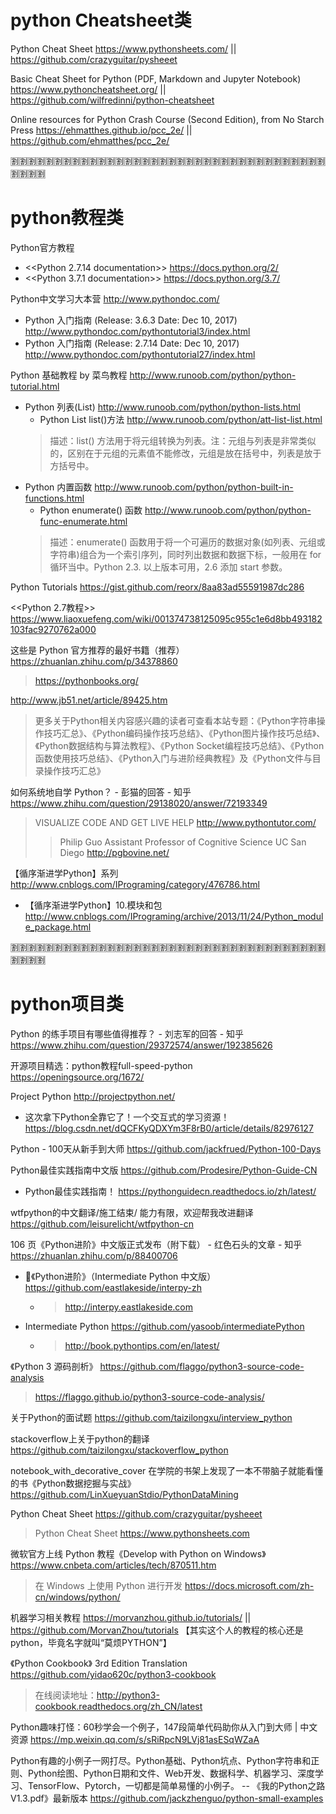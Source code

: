 
# python Cheatsheet类

Python Cheat Sheet https://www.pythonsheets.com/ || https://github.com/crazyguitar/pysheeet

Basic Cheat Sheet for Python (PDF, Markdown and Jupyter Notebook) https://www.pythoncheatsheet.org/ || https://github.com/wilfredinni/python-cheatsheet

Online resources for Python Crash Course (Second Edition), from No Starch Press https://ehmatthes.github.io/pcc_2e/ || https://github.com/ehmatthes/pcc_2e/

:u5272::u5272::u5272::u5272::u5272::u5272::u5272::u5272::u5272::u5272::u5272::u5272::u5272::u5272::u5272::u5272::u5272::u5272::u5272::u5272::u5272::u5272::u5272::u5272::u5272::u5272::u5272::u5272::u5272::u5272::u5272::u5272::u5272::u5272::u5272::u5272::u5272::u5272::u5272::u5272:

# python教程类

Python官方教程
- <<Python 2.7.14 documentation>> https://docs.python.org/2/
- <<Python 3.7.1 documentation>> https://docs.python.org/3.7/

Python中文学习大本营 http://www.pythondoc.com/
- Python 入门指南 (Release:	3.6.3 Date:	Dec 10, 2017) http://www.pythondoc.com/pythontutorial3/index.html
- Python 入门指南 (Release:	2.7.14 Date:	Dec 10, 2017) http://www.pythondoc.com/pythontutorial27/index.html

Python 基础教程 by 菜鸟教程 http://www.runoob.com/python/python-tutorial.html
- Python 列表(List) http://www.runoob.com/python/python-lists.html
  * Python List list()方法 http://www.runoob.com/python/att-list-list.html
  > 描述：list() 方法用于将元组转换为列表。注：元组与列表是非常类似的，区别在于元组的元素值不能修改，元组是放在括号中，列表是放于方括号中。
- Python 内置函数 http://www.runoob.com/python/python-built-in-functions.html
  * Python enumerate() 函数 http://www.runoob.com/python/python-func-enumerate.html
  > 描述：enumerate() 函数用于将一个可遍历的数据对象(如列表、元组或字符串)组合为一个索引序列，同时列出数据和数据下标，一般用在 for 循环当中。Python 2.3. 以上版本可用，2.6 添加 start 参数。

Python Tutorials https://gist.github.com/reorx/8aa83ad55591987dc286

<<Python 2.7教程>> https://www.liaoxuefeng.com/wiki/001374738125095c955c1e6d8bb493182103fac9270762a000

这些是 Python 官方推荐的最好书籍（推荐） https://zhuanlan.zhihu.com/p/34378860
> https://pythonbooks.org/

http://www.jb51.net/article/89425.htm
>更多关于Python相关内容感兴趣的读者可查看本站专题：《Python字符串操作技巧汇总》、《Python编码操作技巧总结》、《Python图片操作技巧总结》、《Python数据结构与算法教程》、《Python Socket编程技巧总结》、《Python函数使用技巧总结》、《Python入门与进阶经典教程》及《Python文件与目录操作技巧汇总》

如何系统地自学 Python？ - 彭猫的回答 - 知乎 https://www.zhihu.com/question/29138020/answer/72193349
> VISUALIZE CODE AND GET LIVE HELP http://www.pythontutor.com/
>> Philip Guo Assistant Professor of Cognitive Science UC San Diego http://pgbovine.net/

【循序渐进学Python】系列 http://www.cnblogs.com/IPrograming/category/476786.html
- 【循序渐进学Python】10.模块和包 http://www.cnblogs.com/IPrograming/archive/2013/11/24/Python_module_package.html

:u5272::u5272::u5272::u5272::u5272::u5272::u5272::u5272::u5272::u5272::u5272::u5272::u5272::u5272::u5272::u5272::u5272::u5272::u5272::u5272::u5272::u5272::u5272::u5272::u5272::u5272::u5272::u5272::u5272::u5272::u5272::u5272::u5272::u5272::u5272::u5272::u5272::u5272::u5272::u5272:

# python项目类

Python 的练手项目有哪些值得推荐？ - 刘志军的回答 - 知乎 https://www.zhihu.com/question/29372574/answer/192385626

开源项目精选：python教程full-speed-python https://openingsource.org/1672/ 

Project Python http://projectpython.net/
- 这次拿下Python全靠它了！一个交互式的学习资源！ https://blog.csdn.net/dQCFKyQDXYm3F8rB0/article/details/82976127

Python - 100天从新手到大师 https://github.com/jackfrued/Python-100-Days

Python最佳实践指南中文版 https://github.com/Prodesire/Python-Guide-CN
- Python最佳实践指南！ https://pythonguidecn.readthedocs.io/zh/latest/

wtfpython的中文翻译/施工结束/ 能力有限，欢迎帮我改进翻译 https://github.com/leisurelicht/wtfpython-cn

106 页《Python进阶》中文版正式发布（附下载） - 红色石头的文章 - 知乎 https://zhuanlan.zhihu.com/p/88400706
- :blue_book:《Python进阶》（Intermediate Python 中文版） https://github.com/eastlakeside/interpy-zh
  * > http://interpy.eastlakeside.com
- Intermediate Python https://github.com/yasoob/intermediatePython
  * > http://book.pythontips.com/en/latest/

《Python 3 源码剖析》 https://github.com/flaggo/python3-source-code-analysis
> https://flaggo.github.io/python3-source-code-analysis/

关于Python的面试题 https://github.com/taizilongxu/interview_python

stackoverflow上关于python的翻译 https://github.com/taizilongxu/stackoverflow_python

notebook_with_decorative_cover 在学院的书架上发现了一本不带脑子就能看懂的书《Python数据挖掘与实战》 https://github.com/LinXueyuanStdio/PythonDataMining

Python Cheat Sheet https://github.com/crazyguitar/pysheeet
> Python Cheat Sheet https://www.pythonsheets.com

微软官方上线 Python 教程《Develop with Python on Windows》 https://www.cnbeta.com/articles/tech/870511.htm
> 在 Windows 上使用 Python 进行开发 https://docs.microsoft.com/zh-cn/windows/python/

机器学习相关教程 https://morvanzhou.github.io/tutorials/ || https://github.com/MorvanZhou/tutorials 【其实这个人的教程的核心还是python，毕竟名字就叫“莫烦PYTHON”】

《Python Cookbook》 3rd Edition Translation https://github.com/yidao620c/python3-cookbook
> 在线阅读地址：http://python3-cookbook.readthedocs.org/zh_CN/latest

Python趣味打怪：60秒学会一个例子，147段简单代码助你从入门到大师 | 中文资源 https://mp.weixin.qq.com/s/sRiRpcN9LVj81asESqWZaA

Python有趣的小例子一网打尽。Python基础、Python坑点、Python字符串和正则、Python绘图、Python日期和文件、Web开发、数据科学、机器学习、深度学习、TensorFlow、Pytorch，一切都是简单易懂的小例子。 -- 《我的Python之路V1.3.pdf》最新版本 https://github.com/jackzhenguo/python-small-examples
